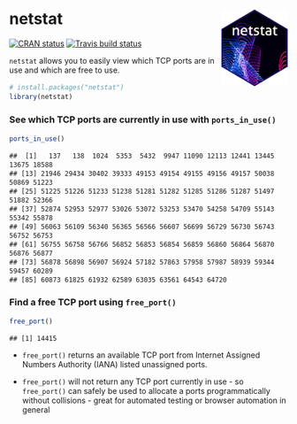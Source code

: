 
# netstat <a href='https://github.com/stevecondylios/netstat'><img src='man/figures/netstat.png' align="right" height="139" /></a>

<!-- badges: start -->

[![CRAN
status](https://www.r-pkg.org/badges/version/netstat)](https://cran.r-project.org/package=netstat)
[![Travis build
status](https://travis-ci.org/stevecondylios/netstat.svg?branch=master)](https://travis-ci.org/stevecondylios/netstat)
<!-- badges: end -->

`netstat` allows you to easily view which TCP ports are in use and which
are free to use.

``` r
# install.packages("netstat")
library(netstat)
```

### See which TCP ports are currently in use with `ports_in_use()`

``` r
ports_in_use()
```

    ##  [1]   137   138  1024  5353  5432  9947 11090 12113 12441 13445 13675 18588
    ## [13] 21946 29434 30402 39333 49153 49154 49155 49156 49157 50038 50869 51223
    ## [25] 51225 51226 51233 51238 51281 51282 51285 51286 51287 51497 51882 52366
    ## [37] 52874 52953 52977 53026 53072 53253 53470 54258 54709 55143 55342 55878
    ## [49] 56063 56109 56340 56365 56566 56607 56699 56729 56730 56743 56752 56753
    ## [61] 56755 56758 56766 56852 56853 56854 56859 56860 56864 56870 56876 56877
    ## [73] 56878 56898 56907 56924 57182 57863 57958 57987 58939 59344 59457 60289
    ## [85] 60873 61825 61932 62589 63035 63561 64543 64720

### Find a free TCP port using `free_port()`

``` r
free_port()
```

    ## [1] 14415

  - `free_port()` returns an available TCP port from Internet Assigned
    Numbers Authority (IANA) listed unassigned ports.

  - `free_port()` will not return any TCP port currently in use - so
    `free_port()` can safely be used to allocate a ports
    programmatically without collisions - great for automated testing or
    browser automation in general
